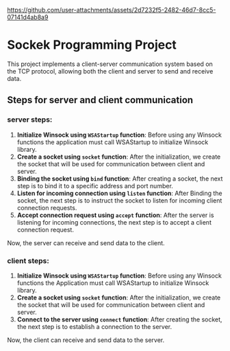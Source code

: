 

https://github.com/user-attachments/assets/2d7232f5-2482-46d7-8cc5-07141d4ab8a9

# Sockek Programming Project

This project implements a client-server communication system based on the TCP protocol, 
allowing both the client and server to send and receive data.

## Steps for server and client communication

### server steps:
1. **Initialize Winsock using `WSAStartup` function**: Before using any Winsock functions the application must call WSAStartup
  to initialize Winsock library.
2. **Create a socket using `socket` function**: After the initialization, we create the socket that will be used for communication
  between client and server.
3. **Binding the socket using `bind` function**: After creating a socket, the next step is to bind it to a specific address
 and port number.
4. **Listen for incoming connection using `listen` function**: After Binding the socket, the next step is to instruct the socket
 to listen for incoming client connection requests.
5. **Accept connection request using `accept` function**: After the server is listening for incoming connections, the next step
is to accept a client connection request.

Now, the server can receive and send data to the client.

### client steps:
1. **Initialize Winsock using `WSAStartup` function**: Before using any Winsock functions the Application must call WSAStartup
  to initialize Winsock library.
2. **Create a socket using `socket` function**: After the initialization, we create the socket that will be used for communication
  between client and server.
3. **Connect to the server using `connect` function**: After creating the socket, the next step is to establish a connection to the server.

Now, the client can receive and send data to the server.
